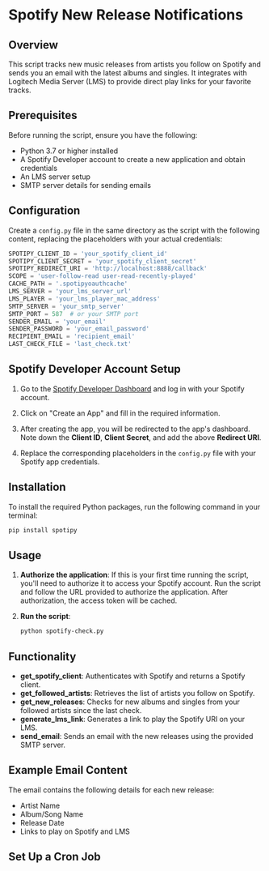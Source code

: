 # Spotify New Release Notifications

## Overview

This script tracks new music releases from artists you follow on Spotify and sends you an email with the latest albums and singles. It integrates with Logitech Media Server (LMS) to provide direct play links for your favorite tracks.

## Prerequisites

Before running the script, ensure you have the following:

- Python 3.7 or higher installed
- A Spotify Developer account to create a new application and obtain credentials
- An LMS server setup
- SMTP server details for sending emails

## Configuration

Create a `config.py` file in the same directory as the script with the following content, replacing the placeholders with your actual credentials:

```python
SPOTIPY_CLIENT_ID = 'your_spotify_client_id'
SPOTIPY_CLIENT_SECRET = 'your_spotify_client_secret'
SPOTIPY_REDIRECT_URI = 'http://localhost:8888/callback'
SCOPE = 'user-follow-read user-read-recently-played'
CACHE_PATH = '.spotipyoauthcache'
LMS_SERVER = 'your_lms_server_url'
LMS_PLAYER = 'your_lms_player_mac_address'
SMTP_SERVER = 'your_smtp_server'
SMTP_PORT = 587  # or your SMTP port
SENDER_EMAIL = 'your_email'
SENDER_PASSWORD = 'your_email_password'
RECIPIENT_EMAIL = 'recipient_email'
LAST_CHECK_FILE = 'last_check.txt'
```

## Spotify Developer Account Setup

1. Go to the [Spotify Developer Dashboard](https://developer.spotify.com/dashboard/) and log in with your Spotify account.

2. Click on "Create an App" and fill in the required information.

3. After creating the app, you will be redirected to the app's dashboard. Note down the **Client ID**, **Client Secret**, and add the above **Redirect URI**.

4. Replace the corresponding placeholders in the `config.py` file with your Spotify app credentials.

## Installation

To install the required Python packages, run the following command in your terminal:

```sh
pip install spotipy
```

## Usage

1.  **Authorize the application**: If this is your first time running the script, you'll need to authorize it to access your Spotify account. Run the script and follow the URL provided to authorize the application. After authorization, the access token will be cached.

2.  **Run the script**:

    ```sh
    python spotify-check.py
    ```

## Functionality

- **get_spotify_client**: Authenticates with Spotify and returns a Spotify client.
- **get_followed_artists**: Retrieves the list of artists you follow on Spotify.
- **get_new_releases**: Checks for new albums and singles from your followed artists since the last check.
- **generate_lms_link**: Generates a link to play the Spotify URI on your LMS.
- **send_email**: Sends an email with the new releases using the provided SMTP server.

## Example Email Content

The email contains the following details for each new release:

- Artist Name
- Album/Song Name
- Release Date
- Links to play on Spotify and LMS

## Set Up a Cron Job
